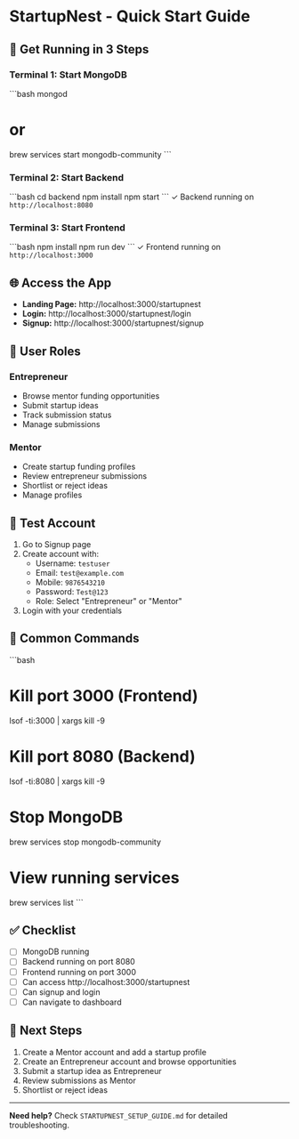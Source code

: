 # StartupNest - Quick Start Guide

## 🚀 Get Running in 3 Steps

### Terminal 1: Start MongoDB
\`\`\`bash
mongod
# or
brew services start mongodb-community
\`\`\`

### Terminal 2: Start Backend
\`\`\`bash
cd backend
npm install
npm start
\`\`\`
✓ Backend running on `http://localhost:8080`

### Terminal 3: Start Frontend
\`\`\`bash
npm install
npm run dev
\`\`\`
✓ Frontend running on `http://localhost:3000`

## 🌐 Access the App

- **Landing Page:** http://localhost:3000/startupnest
- **Login:** http://localhost:3000/startupnest/login
- **Signup:** http://localhost:3000/startupnest/signup

## 👥 User Roles

### Entrepreneur
- Browse mentor funding opportunities
- Submit startup ideas
- Track submission status
- Manage submissions

### Mentor
- Create startup funding profiles
- Review entrepreneur submissions
- Shortlist or reject ideas
- Manage profiles

## 📝 Test Account

1. Go to Signup page
2. Create account with:
   - Username: `testuser`
   - Email: `test@example.com`
   - Mobile: `9876543210`
   - Password: `Test@123`
   - Role: Select "Entrepreneur" or "Mentor"
3. Login with your credentials

## 🔧 Common Commands

\`\`\`bash
# Kill port 3000 (Frontend)
lsof -ti:3000 | xargs kill -9

# Kill port 8080 (Backend)
lsof -ti:8080 | xargs kill -9

# Stop MongoDB
brew services stop mongodb-community

# View running services
brew services list
\`\`\`

## ✅ Checklist

- [ ] MongoDB running
- [ ] Backend running on port 8080
- [ ] Frontend running on port 3000
- [ ] Can access http://localhost:3000/startupnest
- [ ] Can signup and login
- [ ] Can navigate to dashboard

## 🎯 Next Steps

1. Create a Mentor account and add a startup profile
2. Create an Entrepreneur account and browse opportunities
3. Submit a startup idea as Entrepreneur
4. Review submissions as Mentor
5. Shortlist or reject ideas

---

**Need help?** Check `STARTUPNEST_SETUP_GUIDE.md` for detailed troubleshooting.
